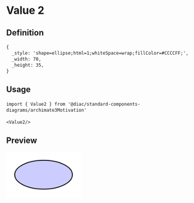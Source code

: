 # Value 2

## Definition

```
{
  _style: 'shape=ellipse;html=1;whiteSpace=wrap;fillColor=#CCCCFF;',
  _width: 70,
  _height: 35,
}
```

## Usage

```
import { Value2 } from '@diac/standard-components-diagrams/archimate3Motivation'

<Value2/>
```

## Preview

<img src="./value-2.png" width="200"/>
